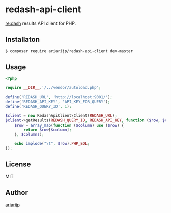 # redash-api-client

[re:dash](http://redash.io/) results API client for PHP.

## Installaton

```bash
$ composer require ariarijp/redash-api-client dev-master
```

## Usage

```php
<?php

require __DIR__.'/../vendor/autoload.php';

define('REDASH_URL', 'http://localhost:9001/');
define('REDASH_API_KEY', 'API_KEY_FOR_QUERY');
define('REDASH_QUERY_ID', 1);

$client = new RedashApiClient\Client(REDASH_URL);
$client->getResults(REDASH_QUERY_ID, REDASH_API_KEY, function ($row, $columns) {
    $row = array_map(function ($column) use ($row) {
        return $row[$column];
    }, $columns);

    echo implode("\t", $row).PHP_EOL;
});
```

## License

MIT

## Author

[ariarijp](https://github.com/ariarijp)
